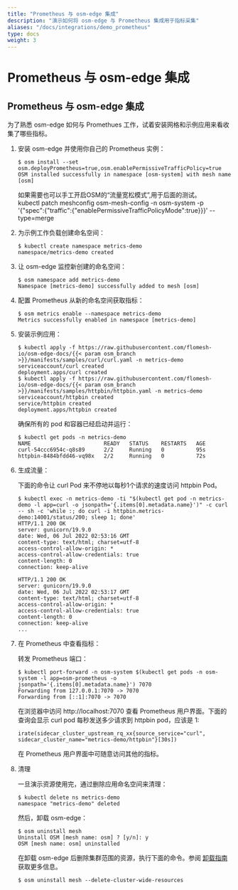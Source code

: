 ```yaml
---
title: "Prometheus 与 osm-edge 集成"
description: "演示如何将 osm-edge 与 Prometheus 集成用于指标采集"
aliases: "/docs/integrations/demo_prometheus"
type: docs
weight: 3
---
```


# Prometheus 与 osm-edge 集成

## Prometheus 与 osm-edge 集成

为了熟悉 osm-edge 如何与 Promethues 工作，试着安装网格和示例应用来看收集了哪些指标。

1. 安装 osm-edge 并使用你自己的 Prometheus 实例：

   ```console
   $ osm install --set osm.deployPrometheus=true,osm.enablePermissiveTrafficPolicy=true
   OSM installed successfully in namespace [osm-system] with mesh name [osm]
   ```
   如果需要也可以手工开启OSM的“流量宽松模式”,用于后面的测试。   
   kubectl patch meshconfig osm-mesh-config -n osm-system -p '{"spec":{"traffic":{"enablePermissiveTrafficPolicyMode":true}}}' --type=merge

1. 为示例工作负载创建命名空间：

   ```console
   $ kubectl create namespace metrics-demo
   namespace/metrics-demo created
   ```

1. 让 osm-edge 监控新创建的命名空间：

   ```console
   $ osm namespace add metrics-demo
   Namespace [metrics-demo] successfully added to mesh [osm]
   ```

1. 配置 Prometheus 从新的命名空间获取指标：

   ```console
   $ osm metrics enable --namespace metrics-demo
   Metrics successfully enabled in namespace [metrics-demo]
   ```

1. 安装示例应用：

   ```console
   $ kubectl apply -f https://raw.githubusercontent.com/flomesh-io/osm-edge-docs/{{< param osm_branch >}}/manifests/samples/curl/curl.yaml -n metrics-demo
   serviceaccount/curl created
   deployment.apps/curl created
   $ kubectl apply -f https://raw.githubusercontent.com/flomesh-io/osm-edge-docs/{{< param osm_branch >}}/manifests/samples/httpbin/httpbin.yaml -n metrics-demo
   serviceaccount/httpbin created
   service/httpbin created
   deployment.apps/httpbin created
   ```

   确保所有的 pod 和容器已经启动并运行：

   ```console
   $ kubectl get pods -n metrics-demo
   NAME                       READY   STATUS    RESTARTS   AGE
   curl-54ccc6954c-q8s89      2/2     Running   0          95s
   httpbin-8484bfdd46-vq98x   2/2     Running   0          72s
   ```

1. 生成流量：

   下面的命令让 curl Pod 来不停地以每秒1个请求的速度访问 httpbin Pod。

   ```console
   $ kubectl exec -n metrics-demo -ti "$(kubectl get pod -n metrics-demo -l app=curl -o jsonpath='{.items[0].metadata.name}')" -c curl -- sh -c 'while :; do curl -i httpbin.metrics-demo:14001/status/200; sleep 1; done'
   HTTP/1.1 200 OK
   server: gunicorn/19.9.0
   date: Wed, 06 Jul 2022 02:53:16 GMT
   content-type: text/html; charset=utf-8
   access-control-allow-origin: *
   access-control-allow-credentials: true
   content-length: 0
   connection: keep-alive

   HTTP/1.1 200 OK
   server: gunicorn/19.9.0
   date: Wed, 06 Jul 2022 02:53:17 GMT
   content-type: text/html; charset=utf-8
   access-control-allow-origin: *
   access-control-allow-credentials: true
   content-length: 0
   connection: keep-alive
   ...
   ```

1. 在 Prometheus 中查看指标：

    转发 Prometheus 端口：

   ```console
   $ kubectl port-forward -n osm-system $(kubectl get pods -n osm-system -l app=osm-prometheus -o jsonpath='{.items[0].metadata.name}') 7070
   Forwarding from 127.0.0.1:7070 -> 7070
   Forwarding from [::1]:7070 -> 7070
   ```

   在浏览器中访问 http://localhost:7070 查看 Prometheus 用户界面。下面的查询会显示 curl pod 每秒发送多少请求到 httpbin pod，应该是 1:

   ```
   irate(sidecar_cluster_upstream_rq_xx{source_service="curl", sidecar_cluster_name="metrics-demo/httpbin"}[30s])
   ```

   在 Prometheus 用户界面中可随意访问其他的指标。

1. 清理

   一旦演示资源使用完，通过删除应用命名空间来清理：

   ```console
   $ kubectl delete ns metrics-demo
   namespace "metrics-demo" deleted
   ```

   然后，卸载 osm-edge：

   ```
   $ osm uninstall mesh
   Uninstall OSM [mesh name: osm] ? [y/n]: y
   OSM [mesh name: osm] uninstalled
   ```

   在卸载 osm-edge 后删除集群范围的资源，执行下面的命令。参阅 [卸载指南](/docs/guides/uninstall/) 获取更多信息。

   ```console
   $ osm uninstall mesh --delete-cluster-wide-resources
   ```